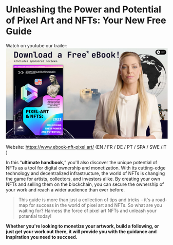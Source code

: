 # Unleashing the Power and Potential of Pixel Art and NFTs: Your New Free Guide

Watch on youtube our trailer:
![[](https://www.youtube.com/watch?v=b_13Ba5DmXM)](https://github.com/pixa-pics/pixel-art-nfts-pdf/blob/main/SCREENSHOT_EBOOK.png?raw=true)

Website: https://www.ebook-nft-pixel.art/ (EN / FR / DE / PT / SPA / SWE /IT )

In this “**ultimate handbook,**” you'll also discover the unique potential of NFTs as a tool for digital ownership and monetization. With its cutting-edge technology and decentralized infrastructure, the world of NFTs is changing the game for artists, collectors, and investors alike. By creating your own NFTs and selling them on the blockchain, you can secure the ownership of your work and reach a wider audience than ever before.

> This guide is more than just a collection of tips and tricks – it's a road-map for success in the world of pixel art and NFTs. So what are you waiting for? Harness the force of pixel art NFTs and unleash your potential today!

**Whether you're looking to monetize your artwork, build a following, or just get your work out there, it will provide you with the guidance and inspiration you need to succeed.**
